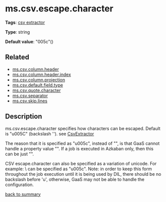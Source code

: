 # ms.csv.escape.character

**Tags**:
[csv extractor](categories.md#csv-extractor-properties)

**Type**: string

**Default value**: "005c"(\)

## Related 
- [ms.csv.column.header](ms.csv.column.header.md)
- [ms.csv.column.header.index](ms.csv.column.header.index.md)
- [ms.csv.column.projection](ms.csv.column.projection.md)
- [ms.csv.default.field.type](ms.csv.default.field.type.md)
- [ms.csv.quote.character]()
- [ms.csv.separator]()
- [ms.csv.skip.lines](ms.csv.skip.lines.md)

## Description

ms.csv.escape.character specifies how characters can be escaped.
Default is "u005C" (backslash '\'). 
see [CsvExtractor](https://github.com/linkedin/data-integration-library/blob/master/docs/components/CsvExtractor.md)

The reason that it is specified as "u005c", instead of "\", is that GaaS cannot handle a property
value "\". If a job is executed in Azkaban only, then this can be just "\".

CSV escape.character can also be specified as a variation of unicode. For example: \ can be 
specified as "u005c". Note: in order to keep this form throughout the job execution until it is
being used by DIL, there should be no backslash before 'u', otherwise, GaaS may not be able to
handle the configuration.   

[back to summary](summary.md#mscsvescapecharacter)
